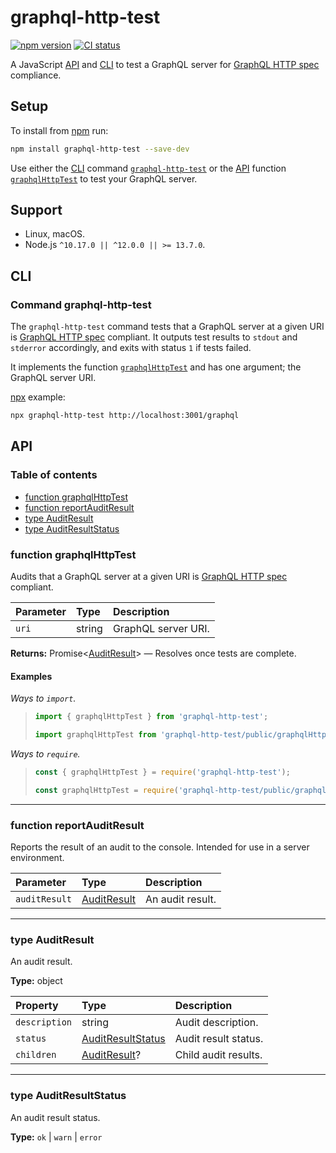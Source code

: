 # graphql-http-test

[![npm version](https://badgen.net/npm/v/graphql-http-test)](https://npm.im/graphql-http-test) [![CI status](https://github.com/jaydenseric/graphql-http-test/workflows/CI/badge.svg)](https://github.com/jaydenseric/graphql-http-test/actions)

A JavaScript [API](#api) and [CLI](#cli) to test a GraphQL server for [GraphQL HTTP spec](https://github.com/APIs-guru/graphql-over-http) compliance.

## Setup

To install from [npm](https://npmjs.com) run:

```sh
npm install graphql-http-test --save-dev
```

Use either the [CLI](#cli) command [`graphql-http-test`](#command-graphql-http-test) or the [API](#api) function [`graphqlHttpTest`](#function-testgraphqlhttp) to test your GraphQL server.

## Support

- Linux, macOS.
- Node.js `^10.17.0 || ^12.0.0 || >= 13.7.0`.

## CLI

### Command graphql-http-test

The `graphql-http-test` command tests that a GraphQL server at a given URI is [GraphQL HTTP spec](https://github.com/APIs-guru/graphql-over-http) compliant. It outputs test results to `stdout` and `stderror` accordingly, and exits with status `1` if tests failed.

It implements the function [`graphqlHttpTest`](#function-testgraphqlhttp) and has one argument; the GraphQL server URI.

[npx](https://npm.im/npx) example:

```sh
npx graphql-http-test http://localhost:3001/graphql
```

## API

### Table of contents

- [function graphqlHttpTest](#function-graphqlhttptest)
- [function reportAuditResult](#function-reportauditresult)
- [type AuditResult](#type-auditresult)
- [type AuditResultStatus](#type-auditresultstatus)

### function graphqlHttpTest

Audits that a GraphQL server at a given URI is [GraphQL HTTP spec](https://github.com/APIs-guru/graphql-over-http) compliant.

| Parameter | Type   | Description         |
| :-------- | :----- | :------------------ |
| `uri`     | string | GraphQL server URI. |

**Returns:** Promise&lt;[AuditResult](#type-auditresult)> — Resolves once tests are complete.

#### Examples

_Ways to `import`._

> ```js
> import { graphqlHttpTest } from 'graphql-http-test';
> ```
>
> ```js
> import graphqlHttpTest from 'graphql-http-test/public/graphqlHttpTest.js';
> ```

_Ways to `require`._

> ```js
> const { graphqlHttpTest } = require('graphql-http-test');
> ```
>
> ```js
> const graphqlHttpTest = require('graphql-http-test/public/graphqlHttpTest');
> ```

---

### function reportAuditResult

Reports the result of an audit to the console. Intended for use in a server environment.

| Parameter     | Type                             | Description      |
| :------------ | :------------------------------- | :--------------- |
| `auditResult` | [AuditResult](#type-auditresult) | An audit result. |

---

### type AuditResult

An audit result.

**Type:** object

| Property | Type | Description |
| :-- | :-- | :-- |
| `description` | string | Audit description. |
| `status` | [AuditResultStatus](#type-auditresultstatus) | Audit result status. |
| `children` | [AuditResult](#type-auditresult)? | Child audit results. |

---

### type AuditResultStatus

An audit result status.

**Type:** `ok` | `warn` | `error`
